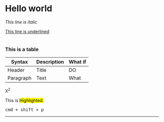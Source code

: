 # Hello world

*This line is italic*

<u>This line is underlined</u>
<br>
<br>
### This is a table
| Syntax | Description | What if |
| - | - | - |
| Header | Title | DO |
| Paragraph | Text | What |

X<sup>2

This is <mark>Highlighted.

<kbd>cmd + shift + p</kbd>

----